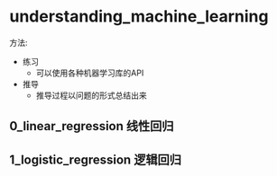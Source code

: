 # understanding_machine_learning

方法: 
- 练习
  - 可以使用各种机器学习库的API
- 推导
  - 推导过程以问题的形式总结出来

## 0_linear_regression   线性回归
## 1_logistic_regression  逻辑回归

